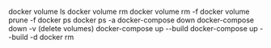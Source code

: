 docker volume ls
docker volume rm <volume>
docker volume rm -f <volume>
docker volume prune -f
docker ps
docker ps -a
docker-compose down
docker-compose down -v (delete volumes)
docker-compose up --build 
docker-compose up --build -d
docker rm <container>
